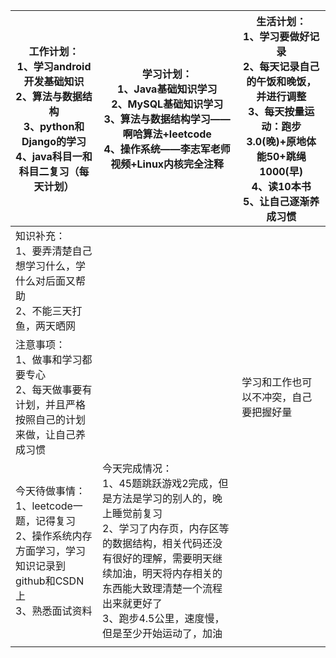 | 工作计划：<br>1、学习android开发基础知识<br/>2、算法与数据结构<br/>3、python和Django的学习<br/>4、java科目一和科目二复习（每天计划） | 学习计划：<br/>1、Java基础知识学习<br/>2、MySQL基础知识学习<br/>3、算法与数据结构学习——啊哈算法+leetcode<br/>4、操作系统——李志军老师视频+Linux内核完全注释<br/> | 生活计划：<br/>1、学习要做好记录<br/>2、每天记录自己的午饭和晚饭，并进行调整<br/>3、每天按量运动：跑步3.0(晚)+原地体能50+跳绳1000(早)<br/>4、读10本书<br/>5、让自己逐渐养成习惯 <br/> |
| ------------------------------------------------------------ | ------------------------------------------------------------ | ------------------------------------------------------------ |
| 知识补充：<br/>1、要弄清楚自己想学习什么，学什么对后面又帮助<br>2、不能三天打鱼，两天晒网 |                                                              |                                                              |
| 注意事项：<br/>1、做事和学习都要专心<br/>2、每天做事要有计划，并且严格按照自己的计划来做，让自己养成习惯 |                                                              | 学习和工作也可以不冲突，自己要把握好量                       |
| 今天待做事情：<br/>1、leetcode一题，记得复习<br>2、操作系统内存方面学习，学习知识记录到github和CSDN上<br>3、熟悉面试资料<br> | 今天完成情况：<br/>1、45题跳跃游戏2完成，但是方法是学习的别人的，晚上睡觉前复习<br/>2、学习了内存页，内存区等的数据结构，相关代码还没有很好的理解，需要明天继续加油，明天将内存相关的东西能大致理清楚一个流程出来就更好了<br/>3、跑步4.5公里，速度慢，但是至少开始运动了，加油 |                                                              |
|                                                              |                                                              |                                                              |